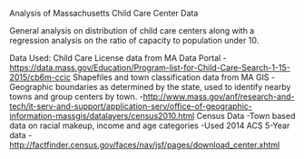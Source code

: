 Analysis of Massachusetts Child Care Center Data

General analysis on distribution of child care centers along with a regression analysis on the ratio of capacity to population under 10.

Data Used:
Child Care License data from MA Data Portal 
-https://data.mass.gov/Education/Program-list-for-Child-Care-Search-1-15-2015/cb6m-ccic 
Shapefiles and town classification data from MA GIS
-Geographic boundaries as determined by the state, used to identify nearby towns and group centers by town.
-http://www.mass.gov/anf/research-and-tech/it-serv-and-support/application-serv/office-of-geographic-information-massgis/datalayers/census2010.html 
Census Data
-Town based data on racial makeup, income and age categories
-Used 2014 ACS 5-Year data
-http://factfinder.census.gov/faces/nav/jsf/pages/download_center.xhtml
